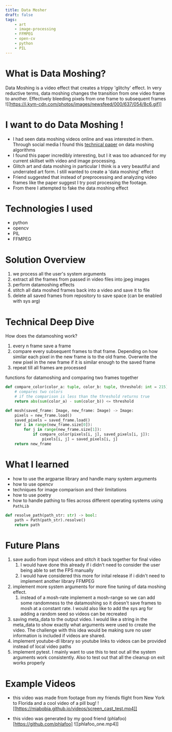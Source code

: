```yaml
---
title: Data Mosher
draft: false
tags:
    - art
	- image-processing
	- FFMPEG
	- open-cv
	- python
	- PIL
---
```


# What is Data Moshing?
Data Moshing is a video effect that creates a trippy 'glitchy' effect. In very reductive terms, data moshing changes the transition from one video frame to another. Effectively bleeding pixels from one frame to subsequent frames
![[https://i.kym-cdn.com/photos/images/newsfeed/000/637/054/8c6.gif]]

# I want to do Data Moshing !
- I had seen data moshing videos online and was interested in them. Through social media I found this [technical paper](https://www.art-science.org/journal/v13n3/v13n3pp154/artsci-v13n3pp154.pdf) on data moshing algorithms
- I found this paper incredibly interesting, but I it was too advanced for my current skillset with video and image processing. 
- Glitch art and data moshing in particular I think is a very beautiful and underrated art form. I still wanted to create a 'data moshing' effect
- Friend suggested that instead of preprocessing and analyzing video frames like the paper suggest I try post processing the footage.
- From there I attempted to fake the data moshing effect

# Technologies I used
- python
- opencv
- PIL
- FFMPEG

# Solution Overview
1. we process all the user's system arguments
2. extract all the frames from passed in video files into jpeg images
3. perform datamoshing effects
4. stitch all data moshed frames back into a video and save it to file
5. delete all saved frames from repository to save space (can be enabled with sys arg)

# Technical Deep Dive
How does the datamoshing work?
1. every n frame save a frame
2. compare every subsequent frames to that frame. Depending on how similar each pixel in the new frame is to the old frame. Overwrite the new pixel in the new frame if it is similar enough to the saved frame
3. repeat till all frames are processed

functions for datamoshing and comparing two frames together
```python
def compare_color(color_a: tuple, color_b: tuple, threshold: int = 215) -> bool:
	# compares two colors
	# if the comparison is less than the threshold returns true
	return abs(sum(color_a) - sum(color_b)) <= threshold

def mosh(saved_frame: Image, new_frame: Image) -> Image:
	pixels = new_frame.load()
	saved_pixels = saved_frame.load()
	for i in range(new_frame.size[0]):
		for j in range(new_frame.size[1]):
			if compare_color(pixels[i, j], saved_pixels[i, j]):
				pixels[i, j] = saved_pixels[i, j]	
	return new_frame
```

# What I learned
- how to use the argparse library and handle many system arguments
- how to use opencv
- techniques for image comparison and their limitations
- how to use poetry
- how to handle pathing to files across different operating systems using `PathLib`
```python
def resolve_path(path_str: str) -> bool:
	path = Path(path_str).resolve()
	return path
```

# Future Plans
1. save audio from input videos and stitch it back together for final video
	1. I would have done this already if i didn't need to consider the user being able to set the FPS manually
	2. I would have considered this more for inital release if i didn't need to implement another library FFMPEG
2. implement more system arguments for more fine tuning of data moshing effect. 
	1. instead of a mosh-rate implement a mosh-range so we can add some randomness to the datamoshing so it doesn't save frames to mosh at a constant rate. I would also like to add the sys arg for adding a random seed so videos can be recreated
3. saving meta_data to the output video. I would like a string in the meta_data to show exactly what arguments were used to create the video. The challenge with this idea would be making sure no user information is included if videos are shared. 
4. implement youtube-dl library so youtube links to videos can be provided instead of local video paths
5. implement pytest. I mainly want to use this to test out all the system arguments work consistently. Also to test out that all the cleanup on exit works properly

# Example Videos
- this video was made from footage from my friends flight from New York to Florida and a cool video of a pill bug!
![[https://miabobia.github.io/videos/screen_cast_test.mp4]]

- this video was generated by my good friend (phlafoo)[https://github.com/phlafoo]
![[phlafoo_one.mp4]]


